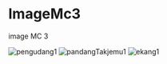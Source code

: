 # ImageMc3
image MC 3

![pengudang1](https://github.com/TiyasAria/ImageMc3/assets/71452274/083d5065-43d5-44ae-a870-14dfe3fcd8f8)
![pandangTakjemu1](https://github.com/TiyasAria/ImageMc3/assets/71452274/07164d61-bb35-423e-82d3-ca9d02e470d1)
![ekang1](https://github.com/TiyasAria/ImageMc3/assets/71452274/08e46598-d5fc-4d9e-8b12-fd59622148f0)


